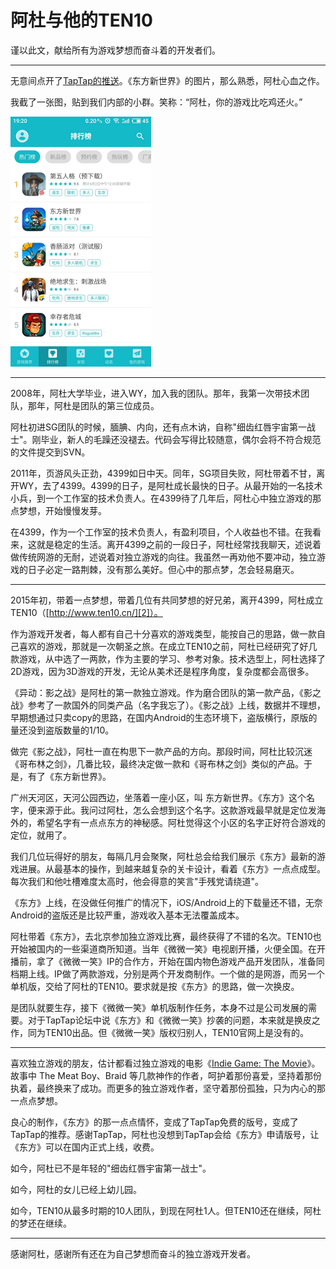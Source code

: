 # 阿杜与他的TEN10

谨以此文，献给所有为游戏梦想而奋斗着的开发者们。

--------------

无意间点开了[TapTap的推送][1]。《东方新世界》的图片，那么熟悉，阿杜心血之作。

我截了一张图，贴到我们内部的小群。笑称：“阿杜，你的游戏比吃鸡还火。”

![](2018_03_31_adu_and_ten10/taptap_ranking_list.png)

--------------

2008年，阿杜大学毕业，进入WY，加入我的团队。那年，我第一次带技术团队，那年，阿杜是团队的第三位成员。

阿杜初进SG团队的时候，腼腆、内向，还有点木讷，自称"细齿红唇宇宙第一战士"。刚毕业，新人的毛躁还没褪去。代码会写得比较随意，偶尔会将不符合规范的文件提交到SVN。

2011年，页游风头正劲，4399如日中天。同年，SG项目失败，阿杜带着不甘，离开WY，去了4399。4399的日子，是阿杜成长最快的日子。从最开始的一名技术小兵，到一个工作室的技术负责人。在4399待了几年后，阿杜心中独立游戏的那点梦想，开始慢慢发芽。

在4399，作为一个工作室的技术负责人，有盈利项目，个人收益也不错。在我看来，这就是稳定的生活。离开4399之前的一段日子，阿杜经常找我聊天，述说着做传统网游的无耐，述说着对独立游戏的向往。我虽然一再劝他不要冲动，独立游戏的日子必定一路荆棘，没有那么美好。但心中的那点梦，怎会轻易磨灭。

--------------

2015年初，带着一点梦想，带着几位有共同梦想的好兄弟，离开4399，阿杜成立TEN10（[http://www.ten10.cn/][2]）。

作为游戏开发者，每人都有自己十分喜欢的游戏类型，能按自己的思路，做一款自己喜欢的游戏，那就是一次朝圣之旅。在成立TEN10之前，阿杜已经研究了好几款游戏，从中选了一两款，作为主要的学习、参考对象。技术选型上，阿杜选择了2D游戏，因为3D游戏的开发，无论从美术还是程序角度，复杂度都会高很多。

《异动：影之战》是阿杜的第一款独立游戏。作为磨合团队的第一款产品，《影之战》参考了一款国外的同类产品（名字我忘了）。《影之战》上线，数据并不理想，早期想通过只卖copy的思路，在国内Android的生态环境下，盗版横行，原版的量还没到盗版数量的1/10。

做完《影之战》，阿杜一直在构思下一款产品的方向。那段时间，阿杜比较沉迷《哥布林之剑》，几番比较，最终决定做一款和《哥布林之剑》类似的产品。于是，有了《东方新世界》。

广州天河区，天河公园西边，坐落着一座小区，叫 东方新世界。《东方》这个名字，便来源于此。我问过阿杜，怎么会想到这个名字。这款游戏最早就是定位发海外的，希望名字有一点点东方的神秘感。阿杜觉得这个小区的名字正好符合游戏的定位，就用了。

我们几位玩得好的朋友，每隔几月会聚聚，阿杜总会给我们展示《东方》最新的游戏进展。从最基本的操作，到越来越复杂的关卡设计，看着《东方》一点点成型。每次我们和他吐槽难度太高时，他会得意的笑言"手残党请绕道"。

《东方》上线，在没做任何推广的情况下，iOS/Android上的下载量还不错，无奈Android的盗版还是比较严重，游戏收入基本无法覆盖成本。

阿杜带着《东方》，去北京参加独立游戏比赛，最终获得了不错的名次。TEN10也开始被国内的一些渠道商所知道。当年《微微一笑》电视剧开播，火便全国。在开播前，拿了《微微一笑》IP的合作方，开始在国内物色游戏产品开发团队，准备同档期上线。IP做了两款游戏，分别是两个开发商制作。一个做的是网游，而另一个单机版，交给了阿杜的TEN10。要求就是按《东方》的思路，做一次换皮。

是团队就要生存，接下《微微一笑》单机版制作任务，本身不过是公司发展的需要。对于TapTap论坛中说《东方》和《微微一笑》抄袭的问题，本来就是换皮之作，同为TEN10出品。但《微微一笑》版权归别人，TEN10官网上是没有的。

--------------

喜欢独立游戏的朋友，估计都看过独立游戏的电影《[Indie Game: The Movie][3]》。故事中 The Meat Boy、Braid 等几款神作的作者，呵护着那份喜爱，坚持着那份执着，最终换来了成功。而更多的独立游戏作者，坚守着那份孤独，只为内心的那一点点梦想。

良心的制作，《东方》的那一点点情怀，变成了TapTap免费的版号，变成了TapTap的推荐。感谢TapTap，阿杜也没想到TapTap会给《东方》申请版号，让《东方》可以在国内正式上线，收费。

如今，阿杜已不是年轻的"细齿红唇宇宙第一战士"。

如今，阿杜的女儿已经上幼儿园。

如今，TEN10从最多时期的10人团队，到现在阿杜1人。但TEN10还在继续，阿杜的梦还在继续。

--------------

感谢阿杜，感谢所有还在为自己梦想而奋斗的独立游戏开发者。

[1]:http://mp.weixin.qq.com/s/yDa52AHbbeN7NZ4tkhuEHA
[2]:http://www.ten10.cn/
[3]:https://www.bilibili.com/video/av2915301/
